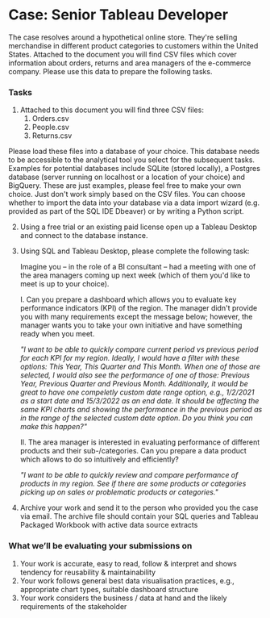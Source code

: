 # Case: Senior Tableau Developer
The case resolves around a hypothetical online store. They're selling merchandise
in different product categories to customers within the United States. Attached to the document you will find CSV files
which cover information about orders, returns and area managers of the e-commerce company. Please use this data
to prepare the following tasks.

### Tasks

1. Attached to this document you will find three CSV files:
    1. Orders.csv
    2. People.csv
    3. Returns.csv

Please load these files into a database of your choice. This database needs to be accessible to the analytical tool you select for the subsequent tasks. 
Examples for potential databases include SQLite (stored locally), a Postgres database (server running on localhost or a location of your choice) and BigQuery. These are just examples, please feel free to make your own choice. Just
don't work simply based on the CSV files. You can choose whether to import the data into your database via a data import wizard (e.g. provided as part of the SQL IDE Dbeaver) or by writing a Python script.


2. Using a free trial or an existing paid license open up a Tableau Desktop and connect to the database instance.


3. Using SQL and Tableau Desktop, please complete the following task:

   Imagine you – in the role of a BI consultant – had a meeting with one of the area managers coming up next week (which of them you'd like to meet is up to your choice). 

   I. Can you prepare a dashboard which allows you to evaluate key performance indicators (KPI) of the region. The manager didn't provide you with many requirements except the message below; however, the manager wants you to take your own initiative and have something ready when you meet.


    _"I want to be able to quickly compare current period vs previous period for each KPI for my region. Ideally, I would have a filter with these options: This Year, This Quarter and This Month. When one of those are selected, I would also see the performance of one of those: Previous Year, Previous Quarter and Previous Month. Additionally, it would be great to have one compeletly custom date range option, e.g., 1/2/2021 as a start date and 15/3/2022 as an end date. It should be affecting the same KPI charts and showing the performance in the previous period as in the range of the selected custom date option. Do you think you can make this happen?"_


   II. The area manager is interested in evaluating performance of different products and their sub-/categories. Can you prepare a data product which allows to do so intuitively and efficiently?


    _"I want to be able to quickly review and compare performance of products in my region. See if there are some products or categories picking up on sales or problematic products or categories."_

4. Archive your work and send it to the person who provided you the case via email. The archive file should contain your SQL queries and Tableau Packaged Workbook with active data source extracts
   
### What we’ll be evaluating your submissions on

1. Your work is accurate, easy to read, follow & interpret and shows tendency for reusability & maintainability
2. Your work follows general best data visualisation practices, e.g., appropriate chart types, suitable dashboard structure
3. Your work considers the business / data at hand and the likely requirements of the stakeholder
